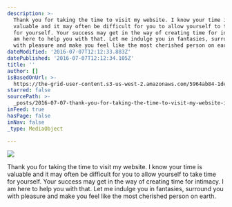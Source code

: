 ```yaml
---
description: >-
  Thank you for taking the time to visit my website. I know your time is
  valuable and it may often be difficult for you to allow yourself to take time
  for yourself. Your success may get in the way of creating time for intimacy. I
  am here to help you with that. Let me indulge you in fantasies, surround you
  with pleasure and make you feel like the most cherished person on earth.
dateModified: '2016-07-07T12:12:33.883Z'
datePublished: '2016-07-07T12:12:34.105Z'
title: ''
author: []
isBasedOnUrl: >-
  https://the-grid-user-content.s3-us-west-2.amazonaws.com/5964ab84-1ded-4e80-8ade-4ddf2512edea.jpg
starred: false
sourcePath: >-
  _posts/2016-07-07-thank-you-for-taking-the-time-to-visit-my-website-i-know-yo.md
inFeed: true
hasPage: false
inNav: false
_type: MediaObject

---
```

![](https://the-grid-user-content.s3-us-west-2.amazonaws.com/5964ab84-1ded-4e80-8ade-4ddf2512edea.jpg)

Thank you for taking the time to visit my website. I know your time is valuable and it may often be difficult for you to allow yourself to take time for yourself. Your success may get in the way of creating time for intimacy. I am here to help you with that. Let me indulge you in fantasies, surround you with pleasure and make you feel like the most cherished person on earth.